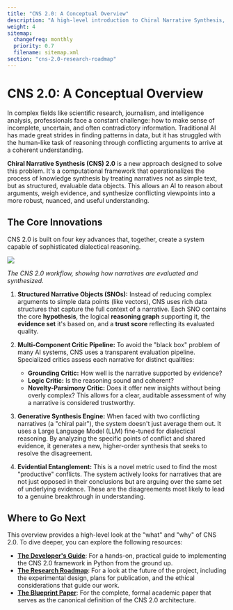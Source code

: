```yaml
---
title: "CNS 2.0: A Conceptual Overview"
description: "A high-level introduction to Chiral Narrative Synthesis, its core concepts, and its importance."
weight: 4
sitemap:
  changefreq: monthly
  priority: 0.7
  filename: sitemap.xml
section: "cns-2.0-research-roadmap"
---
```


# CNS 2.0: A Conceptual Overview

In complex fields like scientific research, journalism, and intelligence analysis, professionals face a constant challenge: how to make sense of incomplete, uncertain, and often contradictory information. Traditional AI has made great strides in finding patterns in data, but it has struggled with the human-like task of reasoning through conflicting arguments to arrive at a coherent understanding.

**Chiral Narrative Synthesis (CNS) 2.0** is a new approach designed to solve this problem. It's a computational framework that operationalizes the process of knowledge synthesis by treating narratives not as simple text, but as structured, evaluable data objects. This allows an AI to reason about arguments, weigh evidence, and synthesize conflicting viewpoints into a more robust, nuanced, and useful understanding.

## The Core Innovations

CNS 2.0 is built on four key advances that, together, create a system capable of sophisticated dialectical reasoning.

![](/img/diagram-01.svg)

*The CNS 2.0 workflow, showing how narratives are evaluated and synthesized.*

1.  **Structured Narrative Objects (SNOs):** Instead of reducing complex arguments to simple data points (like vectors), CNS uses rich data structures that capture the full context of a narrative. Each SNO contains the core **hypothesis**, the logical **reasoning graph** supporting it, the **evidence set** it's based on, and a **trust score** reflecting its evaluated quality.

2.  **Multi-Component Critic Pipeline:** To avoid the "black box" problem of many AI systems, CNS uses a transparent evaluation pipeline. Specialized critics assess each narrative for distinct qualities:
    *   **Grounding Critic:** How well is the narrative supported by evidence?
    *   **Logic Critic:** Is the reasoning sound and coherent?
    *   **Novelty-Parsimony Critic:** Does it offer new insights without being overly complex?
    This allows for a clear, auditable assessment of why a narrative is considered trustworthy.

3.  **Generative Synthesis Engine:** When faced with two conflicting narratives (a "chiral pair"), the system doesn't just average them out. It uses a Large Language Model (LLM) fine-tuned for dialectical reasoning. By analyzing the specific points of conflict and shared evidence, it generates a new, higher-order synthesis that seeks to resolve the disagreement.

4.  **Evidential Entanglement:** This is a novel metric used to find the most "productive" conflicts. The system actively looks for narratives that are not just opposed in their conclusions but are arguing over the same set of underlying evidence. These are the disagreements most likely to lead to a genuine breakthrough in understanding.

## Where to Go Next

This overview provides a high-level look at the "what" and "why" of CNS 2.0. To dive deeper, you can explore the following resources:

-   **[The Developer's Guide](/guides/building-cns-2.0-developers-guide/)**: For a hands-on, practical guide to implementing the CNS 2.0 framework in Python from the ground up.
-   **[The Research Roadmap](/guides/cns-2.0-research-roadmap/)**: For a look at the future of the project, including the experimental design, plans for publication, and the ethical considerations that guide our work.
-   **[The Blueprint Paper](/guides/cns-2.0-research-roadmap/blueprint/)**: For the complete, formal academic paper that serves as the canonical definition of the CNS 2.0 architecture.
